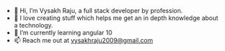 - 👋 Hi, I’m Vysakh Raju, a full stack developer by profession.
- 👀 I love creating stuff which helps me get an in depth knowledge about a technology.
- 🌱 I’m currently learning angular 10
- 📫 Reach me out at vysakhraju2009@gmail.com

<!---
vysakhraju29/vysakhraju29 is a ✨ special ✨ repository because its `README.md` (this file) appears on your GitHub profile.
You can click the Preview link to take a look at your changes.
--->
